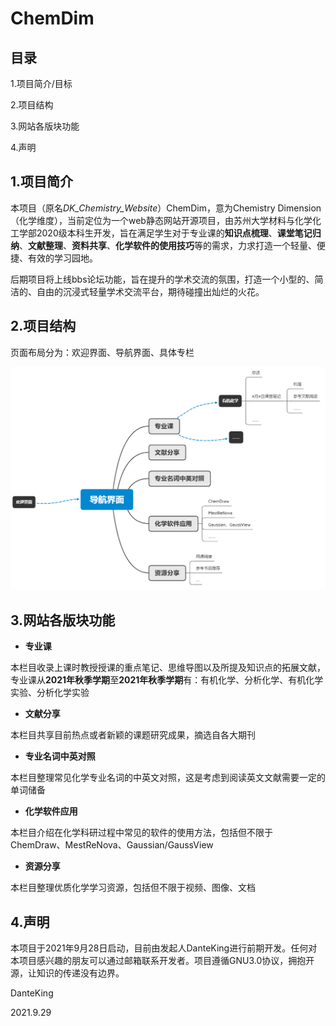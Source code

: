 # ChemDim
## 目录
1.项目简介/目标

2.项目结构

3.网站各版块功能

4.声明
## 1.项目简介
本项目（原名*DK_Chemistry_Website*）ChemDim，意为Chemistry Dimension（化学维度），当前定位为一个web静态网站开源项目，由苏州大学材料与化学化工学部2020级本科生开发，旨在满足学生对于专业课的**知识点梳理**、**课堂笔记归纳**、**文献整理**、**资料共享**、**化学软件的使用技巧**等的需求，力求打造一个轻量、便捷、有效的学习园地。

后期项目将上线bbs论坛功能，旨在提升的学术交流的氛围，打造一个小型的、简洁的、自由的沉浸式轻量学术交流平台，期待碰撞出灿烂的火花。

## 2.项目结构

页面布局分为：欢迎界面、导航界面、具体专栏

<img src="DK_Chemistry_Website_Display.PNG">

## 3.网站各版块功能

- **专业课**


本栏目收录上课时教授授课的重点笔记、思维导图以及所提及知识点的拓展文献，专业课从**2021年秋季学期**至**2021年秋季学期**有：有机化学、分析化学、有机化学实验、分析化学实验
- **文献分享**


本栏目共享目前热点或者新颖的课题研究成果，摘选自各大期刊
- **专业名词中英对照**


本栏目整理常见化学专业名词的中英文对照，这是考虑到阅读英文文献需要一定的单词储备
- **化学软件应用**


本栏目介绍在化学科研过程中常见的软件的使用方法，包括但不限于ChemDraw、MestReNova、Gaussian/GaussView
- **资源分享**


本栏目整理优质化学学习资源，包括但不限于视频、图像、文档

## 4.声明
本项目于2021年9月28日启动，目前由发起人DanteKing进行前期开发。任何对本项目感兴趣的朋友可以通过邮箱联系开发者。项目遵循GNU3.0协议，拥抱开源，让知识的传递没有边界。

DanteKing

2021.9.29
